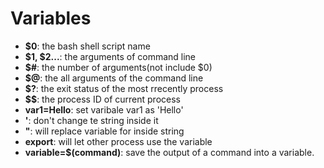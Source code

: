 # Variables

-   **$0**: the bash shell script name
-   **$1, $2...**: the arguments of command line
-   **$#**: the number of arguments(not include $0)
-   **$@**: the all arguments of the command line
-   **$?**: the exit status of the most rrecently process
-   **\$$**: the process ID of current process
-   **var1=Hello**: set varibale var1 as 'Hello'
-   **'**: don't change te string inside it
-   **"**: will replace variable for inside string
-   **export**: will let other process use the variable
-   **variable=$(command)**: save the output of a command into a variable.
